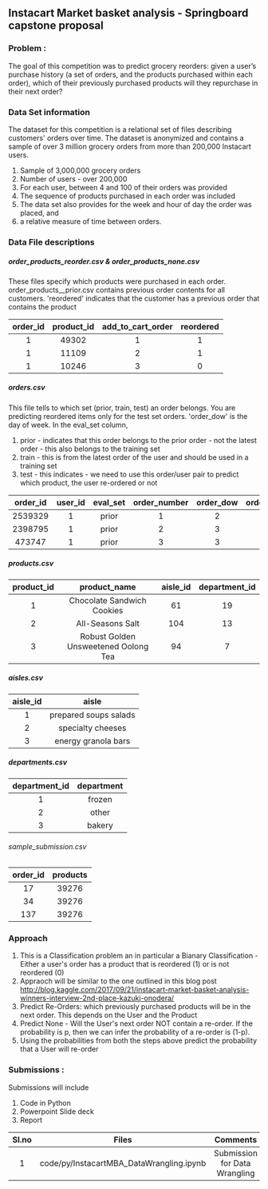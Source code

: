 ## Instacart Market basket analysis - Springboard capstone proposal
### Problem : 
The goal of this competition was to predict grocery reorders: given a user’s purchase history (a set of orders, and the products purchased within each order), which of their previously purchased products will they repurchase in their next order?
    
### Data Set information  
The dataset for this competition is a relational set of files describing customers' orders over time.  The dataset is anonymized and contains a sample of over 3 million grocery orders from more than 200,000 Instacart users. 
 1. Sample of 3,000,000 grocery orders
 2. Number of users  - over 200,000
 3. For each user,  between 4 and 100 of their orders was provided
 4. The sequence of products purchased in each order was included
 5. The data set also provides for  the week and hour of day the order was placed, and 
 6. a relative measure of time between orders.  
 
 ### Data File descriptions 


 
##### order_products_reorder.csv & order_products_none.csv
These files specify which products were purchased in each order. order_products__prior.csv contains previous order contents for all customers. 'reordered' indicates that the customer has a previous order that contains the product
 
|order_id|product_id|add_to_cart_order|reordered| 
|:---:|:---:|:---:|:---:|
| 1|49302|1|1  |
| 1|11109|2|1  |
| 1|10246|3|0  |

##### orders.csv
This file tells to which set (prior, train, test) an order belongs. You are predicting reordered items only for the test set orders. 'order_dow' is the day of week.
In the eval_set column, 
  1. prior - indicates that this order belongs to the prior order - not the latest order - this also belongs to the training set
  2. train - this is from the latest order of the user and should be used in a training set  
  3. test - this indicates - we need to use this order/user pair to predict which product, the user re-ordered or not

| order_id|user_id|eval_set|order_number|order_dow|order_hour_of_day|days_since_prior_order|
|:---:|:---:|:---:|:---:|:---:|:---:|:---:|
|2539329|1|prior|1|2|08|NA  |
|2398795|1|prior|2|3|07|15.0 | 
|473747|1|prior|3|3|12|21.0  |


##### products.csv
| product_id|product_name|aisle_id|department_id|
|:---:|:---:|:---:|:---:|
| 1|Chocolate Sandwich Cookies|61|19|  
| 2|All-Seasons Salt|104|13  |
| 3|Robust Golden Unsweetened Oolong Tea|94|7|  
 
##### aisles.csv
| aisle_id| aisle|
|:---:|:---:|
|1 | prepared soups salads
|2 | specialty cheeses
|3 | energy granola bars

##### departments.csv
|department_id|department|  
|:---:|:---:|
|1|frozen  
|2|other  
| 3|bakery  
 
###### sample_submission.csv
|order_id|products|
|:---:|:---:|
|17|39276  
|34|39276  
|137|39276  


### Approach

1. This is a Classification problem  an in particular a Bianary Classification - Either a user's order has a product that is reordered (1) or is not reordered (0)
2. Appraoch will be similar to the one outlined in this blog post <http://blog.kaggle.com/2017/09/21/instacart-market-basket-analysis-winners-interview-2nd-place-kazuki-onodera/>
3. Predict Re-Orders: which previously purchased products will be in the next order. This depends on the User and the Product
4. Predict None - Will the User's next order NOT contain a re-order. If the probability is p, then we can infer the probability of a re-order is (1-p).
5. Using the probabilities from both the steps above predict the probability that a User will re-order

### Submissions : 
Submissions will include 
1. Code in Python 
2. Powerpoint Slide deck
3. Report 

|Sl.no| Files|Comments
|:---:|:---:|:---:|
|1| code/py/InstacartMBA_DataWrangling.ipynb| Submission for Data Wrangling

